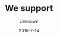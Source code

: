 ---
title: 'We support'
showInNav: true
navOrder: '3'
sections:
    -
        template: fullHeightBanner
        text: '# We have supported'
        backgroundImage: 01915ac5bd0f5f4e0a8831b4703ca51cc229c517
        button:
            target: _self
            text: null
    -
        template: richTextSection
        text: "Café Sweet Surrender is a non-profit café. Every three months vi donate our surplus to a worthy cause that our guest have voted for. So, next time you drop by, please by an extra cup of coffee or piece of cake.\n\nAnd while you’re there you might as well vote for your favourite cause.\n\nHere is a list of the causes we have supported. Thanks to all customers and volunteers who have made these donations possible."
    -
        template: supportedOrganisations
        organisations:
            -
                title: Reden
                amount: '3,152 kr.'
                period: 'May - July 2013'
                comment: 'Thanks to everyone who made this donation possible'
                image: ff84f4b04f5c5b82c850b0de4de3ba3d3632fde1
            -
                title: 'Røde Kors Sundhedsklinik'
                amount: '3,021 kr.'
                period: 'August - October 2013'
                comment: 'Thanks to everyone who made this donation possible'
                image: a3ffb701e67d01e94162018c14aa09573f3723a6
            -
                title: 'Værestedet FISKEN'
                amount: '3,127 kr.'
                period: 'November 2013 - January 2014'
                comment: 'Thanks to everyone who made this donation possible'
                image: 16cf35953e04a1af971398512c698a97ab1270ae
            -
                title: 'Hva'' Så Butikken'
                amount: '9,663 kr.'
                period: 'February - April 2014'
                comment: 'Thanks to everyone who made this donation possible'
                image: d175176ef82f5ba8e000c880e5bc670b02410b3a
            -
                title: 'Danske Hospitalsklovne'
                amount: '3,360 kr.'
                period: 'May - July 2014'
                comment: 'Thanks to everyone who made this donation possible'
                image: 25f2836031488a242ae5286f81f4b1905ad7e5f1
            -
                title: Børnefonden
                amount: '2,909 kr.'
                period: 'August - September 2014'
                comment: 'Thanks to everyone who made this donation possible'
                image: a0a20428772e7754661723e0adb6187344875f8f
            -
                title: 'Foreningen for Børn og Unge i Voldsramte Familier'
                amount: '3,017 kr'
                period: 'October - December 2014'
                comment: 'Thanks to everyone who made this donation possible'
                image: 5b3d8d8216091d36ae864ccfa53966188861f994
            -
                title: Børnehjertefonden
                amount: '9,523 kr.'
                period: 'January - March 2015'
                comment: 'Thanks to everyone who made this donation possible'
                image: 77f9d0960d361048500fcc4ca61adc571b418887
            -
                title: 'Læger uden Grænser / Doctor Without Borders'
                amount: '7,681 kr.'
                period: 'April - June 2015'
                comment: 'Thanks to everyone who made this donation possible'
                image: 4680c0162af351094b7aa0f7ac1e65477d93ecda
            -
                title: 'Red Barnet - Børnekatastrofefonden'
                amount: '7,742 kr.'
                period: 'July - September 2015'
                comment: 'Thanks to everyone who made this donation possible'
                image: 5a217c10ce26527f1c58da72f41a7cf8079ef7dc
            -
                title: 'Morgencafé for hjemløse'
                amount: '8,530 kr.'
                period: 'October - December 2015'
                comment: 'Thanks to everyone who made this donation possible'
                image: f279fe5b2215272d9566265371933fecde7711ef
            -
                title: DINNødhjælp
                amount: '3,015 kr.'
                period: 'January - March 2016'
                comment: 'Thanks to everyone who made this donation possible'
                image: edaa25196fe1178aa05950e2394252203feadbc4
            -
                title: Hjernebarnet
                amount: '3,021 kr.'
                period: 'April - June 2016'
                comment: 'Thanks to everyone who made this donation possible'
            -
                title: 'SIND - Landsforeningen for psykisk sundhed'
                amount: 'July - September 2016'
                period: N/A
                comment: 'Thanks to everyone who made this donation possible'
                image: ab84305484a3c9bc5a03b503d78d5286e30faf31
    -
        template: tabbedIframes
        heading: 'Who should we support next?'
        iframes:
            -
                tabName: Form
                iFrameUrl: 'https://podio.com/webforms/17000042/1143087?e=true'
                height: 1760px
description: null
meta:
    id: 567d4e622341243144e3f58fc8b675a711a9ad17
    parentId: ""
    language: en
date: '2016-7-14'
author: Unknown
permalink: /en/we-support/
layout: sectionPage
---